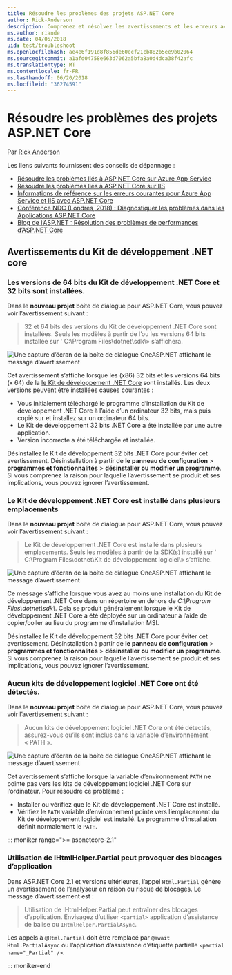 ```yaml
---
title: Résoudre les problèmes des projets ASP.NET Core
author: Rick-Anderson
description: Comprenez et résolvez les avertissements et les erreurs avec les projets ASP.NET Core.
ms.author: riande
ms.date: 04/05/2018
uid: test/troubleshoot
ms.openlocfilehash: ae4e6f191d8f856de60ecf21cb882b5ee9b02064
ms.sourcegitcommit: a1afd04758e663d7062a5bfa8a0d4dca38f42afc
ms.translationtype: MT
ms.contentlocale: fr-FR
ms.lasthandoff: 06/20/2018
ms.locfileid: "36274591"
---
```

# <a name="troubleshoot-aspnet-core-projects"></a>Résoudre les problèmes des projets ASP.NET Core

Par [Rick Anderson](https://twitter.com/RickAndMSFT)

Les liens suivants fournissent des conseils de dépannage :

* [Résoudre les problèmes liés à ASP.NET Core sur Azure App Service](xref:host-and-deploy/azure-apps/troubleshoot)
* [Résoudre les problèmes liés à ASP.NET Core sur IIS](xref:host-and-deploy/iis/troubleshoot)
* [Informations de référence sur les erreurs courantes pour Azure App Service et IIS avec ASP.NET Core](xref:host-and-deploy/azure-iis-errors-reference)
* [Conférence NDC (Londres, 2018) : Diagnostiquer les problèmes dans les Applications ASP.NET Core](https://www.youtube.com/watch?v=RYI0DHoIVaA)
* [Blog de l’ASP.NET : Résolution des problèmes de performances d’ASP.NET Core](https://blogs.msdn.microsoft.com/webdev/2018/05/23/asp-net-core-performance-improvements/)

## <a name="net-core-sdk-warnings"></a>Avertissements du Kit de développement .NET core

### <a name="both-the-32-bit-and-64-bit-versions-of-the-net-core-sdk-are-installed"></a>Les versions de 64 bits du Kit de développement .NET Core et 32 bits sont installées.

Dans le **nouveau projet** boîte de dialogue pour ASP.NET Core, vous pouvez voir l’avertissement suivant :

> 32 et 64 bits des versions du Kit de développement .NET Core sont installées. Seuls les modèles à partir de l’ou les versions 64 bits installée sur ' C:\\Program Files\\dotnet\\sdk\\» s’affichera.

![Une capture d’écran de la boîte de dialogue OneASP.NET affichant le message d’avertissement](troubleshoot/_static/both32and64bit.png)

Cet avertissement s’affiche lorsque les (x86) 32 bits et les versions 64 bits (x 64) de la [le Kit de développement .NET Core](https://www.microsoft.com/net/download/all) sont installés. Les deux versions peuvent être installées causes courantes :

* Vous initialement téléchargé le programme d’installation du Kit de développement .NET Core à l’aide d’un ordinateur 32 bits, mais puis copié sur et installez sur un ordinateur 64 bits.
* Le Kit de développement 32 bits .NET Core a été installée par une autre application.
* Version incorrecte a été téléchargée et installée.

Désinstallez le Kit de développement 32 bits .NET Core pour éviter cet avertissement. Désinstallation à partir de **le panneau de configuration** > **programmes et fonctionnalités** > **désinstaller ou modifier un programme**. Si vous comprenez la raison pour laquelle l’avertissement se produit et ses implications, vous pouvez ignorer l’avertissement.

### <a name="the-net-core-sdk-is-installed-in-multiple-locations"></a>Le Kit de développement .NET Core est installé dans plusieurs emplacements

Dans le **nouveau projet** boîte de dialogue pour ASP.NET Core, vous pouvez voir l’avertissement suivant :

> Le Kit de développement .NET Core est installé dans plusieurs emplacements. Seuls les modèles à partir de la SDK(s) installé sur ' C:\\Program Files\\dotnet\\Kit de développement logiciel\\» s’affiche.

![Une capture d’écran de la boîte de dialogue OneASP.NET affichant le message d’avertissement](troubleshoot/_static/multiplelocations.png)

Ce message s’affiche lorsque vous avez au moins une installation du Kit de développement .NET Core dans un répertoire en dehors de *C:\\Program Files\\dotnet\\sdk\\*. Cela se produit généralement lorsque le Kit de développement .NET Core a été déployée sur un ordinateur à l’aide de copier/coller au lieu du programme d’installation MSI.

Désinstallez le Kit de développement 32 bits .NET Core pour éviter cet avertissement. Désinstallation à partir de **le panneau de configuration** > **programmes et fonctionnalités** > **désinstaller ou modifier un programme**. Si vous comprenez la raison pour laquelle l’avertissement se produit et ses implications, vous pouvez ignorer l’avertissement.

### <a name="no-net-core-sdks-were-detected"></a>Aucun kits de développement logiciel .NET Core ont été détectés.

Dans le **nouveau projet** boîte de dialogue pour ASP.NET Core, vous pouvez voir l’avertissement suivant :

> Aucun kits de développement logiciel .NET Core ont été détectés, assurez-vous qu’ils sont inclus dans la variable d’environnement « PATH ».

![Une capture d’écran de la boîte de dialogue OneASP.NET affichant le message d’avertissement](troubleshoot/_static/NoNetCore.png)

Cet avertissement s’affiche lorsque la variable d’environnement `PATH` ne pointe pas vers les kits de développement logiciel .NET Core sur l’ordinateur. Pour résoudre ce problème :

* Installer ou vérifiez que le Kit de développement .NET Core est installé.
* Vérifiez le `PATH` variable d’environnement pointe vers l’emplacement du Kit de développement logiciel est installé. Le programme d’installation définit normalement le `PATH`.

::: moniker range=">= aspnetcore-2.1"

### <a name="use-of-ihtmlhelperpartial-may-result-in-app-deadlocks"></a>Utilisation de IHtmlHelper.Partial peut provoquer des blocages d’application

Dans ASP.NET Core 2.1 et versions ultérieures, l’appel `Html.Partial` génère un avertissement de l’analyseur en raison du risque de blocages. Le message d’avertissement est :

> Utilisation de IHtmlHelper.Partial peut entraîner des blocages d’application. Envisagez d’utiliser `<partial>` application d’assistance de balise ou `IHtmlHelper.PartialAsync`.

Les appels à `@Html.Partial` doit être remplacé par `@await Html.PartialAsync` ou l’application d’assistance d’étiquette partielle `<partial name="_Partial" />`.

::: moniker-end
